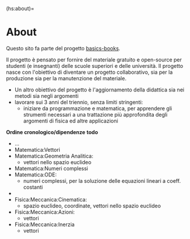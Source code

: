 (hs:about)=
# About

Questo sito fa parte del progetto [basics-books](https://github.com/Basics2022).

Il progetto è pensato per fornire del materiale gratuito e open-source per studenti (e insegnanti) delle scuole superiori e delle università. Il progetto nasce con l'obiettivo di diventare un progetto collaborativo, sia per la produzione sia per la manutenzione del materiale.

- Un altro obiettivo del progetto è l'aggiornamento della didattica sia nei metodi sia negli argomenti
- lavorare sui 3 anni del triennio, senza limiti stringenti:
  - iniziare da programmazione e matematica, per apprendere gli strumenti necessari a una trattazione più approfondita degli argomenti di fisica ed altre applicazioni

**Ordine cronologico/dipendenze** **todo**
- ...
- Matematica:Vettori
- Matematica:Geometria Analitica:
  - vettori nello spazio euclideo
- Matematica:Numeri complessi
- Matematica:ODE:
  - numeri complessi, per la soluzione delle equazioni lineari a coeff. costanti
- 
- Fisica:Meccanica:Cinematica:
  - spazio euclideo, coordinate, vettori nello spazio euclideo
- Fisica:Meccanica:Azioni:
  - vettori
- Fisica:Meccanica:Inerzia
  - vettori
